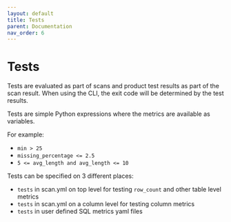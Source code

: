 ```yaml
---
layout: default
title: Tests
parent: Documentation
nav_order: 6
---
```


# Tests

Tests are evaluated as part of scans and product test results as 
part of the scan result.  When using the CLI, the exit code will be 
determined by the test results.
 
Tests are simple Python expressions where the metrics are available 
as variables. 

For example:

* `min > 25`
* `missing_percentage <= 2.5`
* `5 <= avg_length and avg_length <= 10`

Tests can be specified on 3 different places:

* `tests` in scan.yml on top level for testing `row_count` and other table level metrics 
* `tests` in scan.yml on a column level for testing column metrics
* `tests` in user defined SQL metrics yaml files  